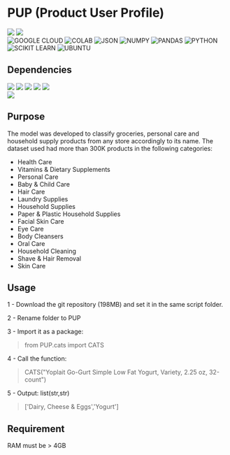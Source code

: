 # PUP (Product User Profile)
<img src="https://img.shields.io/badge/99.8%25-ACCURACY-yellow" /> <img src="https://img.shields.io/badge/82.8%25-ROC AUC-green" /><br>
![GOOGLE CLOUD](https://img.shields.io/badge/Google_Cloud-4285F4?style=for-the-badge&logo=google-cloud&logoColor=white)
![COLAB](https://img.shields.io/badge/Colab-F9AB00?style=for-the-badge&logo=googlecolab&color=525252)
![JSON](https://img.shields.io/badge/json-5E5C5C?style=for-the-badge&logo=json&logoColor=white)
![NUMPY](https://img.shields.io/badge/Numpy-777BB4?style=for-the-badge&logo=numpy&logoColor=white)
![PANDAS](https://img.shields.io/badge/Pandas-2C2D72?style=for-the-badge&logo=pandas&logoColor=white)
![PYTHON](https://img.shields.io/badge/Python-FFD43B?style=for-the-badge&logo=python&logoColor=blue)
![SCIKIT LEARN](https://img.shields.io/badge/scikit_learn-F7931E?style=for-the-badge&logo=scikit-learn&logoColor=white)
![UBUNTU](https://img.shields.io/badge/Ubuntu-E95420?style=for-the-badge&logo=ubuntu&logoColor=white)
<br>
## Dependencies
<img src="https://img.shields.io/badge/PYTHON-3.0.7-red" /> <img src="https://img.shields.io/badge/PANDAS-1.1.4-green" /> <img src="https://img.shields.io/badge/JOBLIB-1.1.0-yellowgreen" /> <img src="https://img.shields.io/badge/NLTK-3.7.0-blue" /> <img src="https://img.shields.io/badge/SCIKIT LEARN-1.1.2-orange" /><br> <img src="https://img.shields.io/badge/REQUESTS-2.28.1-darkblue" />
## Purpose
The model was developed to classify groceries, personal care and household supply products from any store accordingly to its name. The dataset used had more than 300K products in the following categories:
- Health Care
- Vitamins & Dietary Supplements
- Personal Care 
- Baby & Child Care 
- Hair Care
- Laundry Supplies 
- Household Supplies 
- Paper & Plastic Household Supplies 
- Facial Skin Care
- Eye Care  
- Body Cleansers  
- Oral Care  
- Household Cleaning 
- Shave & Hair Removal   
- Skin Care

## Usage
1 - Download the git repository (198MB) and set it in the same script folder.<br>

2 - Rename folder to PUP<br>

3 - Import it as a package:<br>
  > from PUP.cats import CATS<br>

4 - Call the function:<br>
  > CATS("Yoplait Go-Gurt Simple Low Fat Yogurt, Variety, 2.25 oz, 32-count")<br>

5 - Output: list(str,str)
  > ['Dairy, Cheese & Eggs','Yogurt']

## Requirement
RAM must be > 4GB
